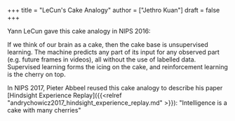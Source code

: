 +++
title = "LeCun's Cake Analogy"
author = ["Jethro Kuan"]
draft = false
+++

Yann LeCun gave this cake analogy in NIPS 2016:

If we think of our brain as a cake, then the cake base is unsupervised
learning. The machine predicts any part of its input for any observed
part (e.g. future frames in videos), all without the use of labelled
data. Supervised learning forms the icing on the cake, and
reinforcement learning is the cherry on top.

In NIPS 2017, Pieter Abbeel reused this cake analogy to describe his paper
[Hindsight Experience Replay]({{<relref "andrychowicz2017_hindsight_experience_replay.md" >}}): "Intelligence is a cake with many cherries"
